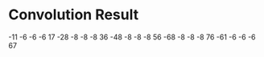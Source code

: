 # Convolution Result
-11 -6 -6 -6 17
-28 -8 -8 -8 36
-48 -8 -8 -8 56
-68 -8 -8 -8 76
-61 -6 -6 -6 67
